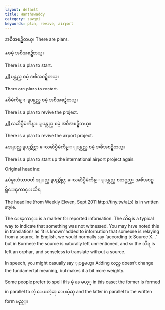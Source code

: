 ```yaml
---
layout: default
title: Hanthawaddy
category: zawgyi
keywords: plan, revive, airport
---
```


<p><span class='zawgyi'>အစီအစဥ္ရွိတယ္။</span>      There are plans.</p>
<p class="hide-trigger"><a href='#'>+</a><span class='zawgyi'>စမဲ့ အစီအစဥ္ရွိတယ္။</span></p>
<p class='hide-this'>There is a plan to start.</p>

<p class="hide-trigger"><a href='#'>+</a><span class='zawgyi'>ျပန္လည္ စမဲ့ အစီအစဥ္ရွိတယ္။</span></p>
<p class='hide-this'>There are plans to restart.</p>

<p class="hide-trigger"><a href='#'>+</a><span class='zawgyi'>စီမံကိန္း ျပန္လည္ စမဲ့ အစီအစဥ္ရွိတယ္။</span></p>
<p class='hide-this'>There is a plan to revive the project.</p>

<p class="hide-trigger"><a href='#'>+</a><span class='zawgyi'>ေလဆိပ္စီမံကိန္း ျပန္လည္ စမဲ့ အစီအစဥ္ရွိတယ္။</span></p>
<p class='hide-this'>There is a plan to revive the airport project.</p>

<p class="hide-trigger"><a href='#'>+</a><span class='zawgyi'>အျပည္ျပည္ဆိုင္ရာ ေလဆိပ္စီမံကိန္း ျပန္လည္ စမဲ့ အစီအစဥ္ရွိတယ္။</span></p>
<p class='hide-this'>There is a plan to start up the international airport project again.</p>

<p>Original headline:</p>
<p class="hide-trigger"><a href='#'>+</a><span class='zawgyi'>ပဲခူးဟံသာဝတီ အျပည္ျပည္ဆိုင္ရာ ေလဆိပ္စီမံကိန္း ျပန္လည္ စတင္မည့္ အစီအစဥ္ရွိေၾကာင္း သိရ</span> </p>
<p class='hide-this'>The headline (from Weekly Eleven, Sept 2011 http://tiny.tw/aLx) is in written style.</p>

<p>The <span class='zawgyi'>ေၾကာင္း</span> is a marker for reported information. The <span class='mm3'>သိရ</span> is a typical way to indicate that something was not witnessed. You may have noted this in translations as ‘it is known’ added to information that someone is relaying from a source. In English, we would normally say ‘according to Source X...’ but in Burmese the source is naturally left unmentioned, and so the <span class='mm3'>သိရ</span> is left an orphan, and senseless to translate without a source. </p>
<p>In speech, you might casually say <span class='zawgyi'>ျပန္စမယ္။</span> Adding <span class='mm3'>လည္</span> doesn’t change the fundamental meaning, but makes it a bit more weighty. </p>
<p>Some people prefer to spell this <span class='zawgyi'>မဲ့</span> as <span class='mm3'>မယ့္</span> in this case; the former is formed in parallel to <span class='mm3'>တဲ့ ေပးတဲ့ဆု ေပးမဲ့ဆု</span> and the latter in parallel to the written form <span class='mm3'>မည့္။</span></p>
